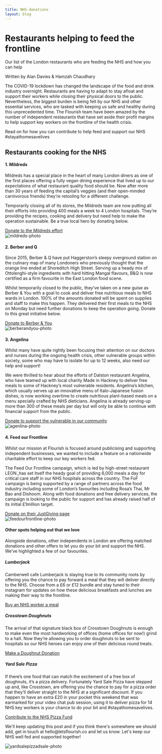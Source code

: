 ```yaml
---
title: NHS-donations
layout: blog
---
```


<div class="jumbotron jumbotron-fluid hero-image pb-2" >
  <div class="container">
    <h1 class="display-4">Restaurants helping to feed the frontline</h1>
    <p class="lead">Our list of the London restaurants who are feeding the NHS and how you can help</p>
    <p class="author">Written by Alan Davies & Hamzah Chaudhary</p>
  </div>
</div>
<div class="container">
	<div class="row">
	  <div class="col-md-12 ">
			<p>
				The COVID-19 lockdown has changed the landscape of the food and drink industry overnight. Restaurants are having to adapt to stay afloat and support their workers while closing their physical doors to the public. Nevertheless, the biggest burden is being felt by our NHS and other essential services, who are tasked with keeping us safe and healthy during this unprecedented time. The Flourish team have been amazed by the number of independent restaurants that have set aside their profit margins to help support key workers on the frontline of the health crisis.
			</p>
			<p>Read on for how you can contribute to help feed and support our NHS #stayathomesavelives</p>
	  </div>
	</div>
	<h2>Restaurants cooking for the NHS</h2>
	<div class="row mt-5">
		<div class="col-md-8">
			<div>
				<div>
					<h4>1. Mildreds</h4>
					<p>
						Mildreds has a special place in the heart of many London diners as one of the first places offering a fully vegan dining experience that lived up to our expectations of what restaurant quality food should be. Now after more than 30 years of feeding the capital’s veggies (and their open-minded carnivorous friends) they’re retooling for a different challenge.  
					</p>
					<p>  
						Temporarily closing all of its stores, the Mildreds team are now putting all their efforts into providing 400 meals a week to 4 London hospitals. They’re providing the recipes, cooking and delivery but need help to make the operation sustainable.  Be a true local hero by donating below.
					</p>
					<a href="https://www.gofundme.com/f/mildreds-for-nhs-staff-and-london-hospitals">Donate to the Mildreds effort</a>
				</div>
			</div>
		</div>	
		<div class="col-md-4">
			<img class="restaurant-img" src="https://res.cloudinary.com/flourish-market/image/upload/g_auto,f_auto,c_fill,ar_1:1,w_400/Mildreds_xijm0v.jpg" alt="mildreds-photo">
		</div>
	</div>
	<div class="row mt-5">
		<div class="col-md-8">
			<div>
				<div>
					<h4>2. Berber and Q</h4>
					<p>
						Since 2015, Berber & Q have put Haggerston’s sleepy overground station on the culinary map of many Londoners who previously thought that the orange line ended at Shoreditch High Street.  Serving up a heady mix of Ottolenghi-style ingredients with hard hitting Mangal flavours, B&Q is now certified as a firm favourite in the East London food scene.  
					</p>
					<p>
						Whilst temporarily closed to the public, they’ve taken on a new guise as Berber & You with a goal to cook and deliver free nutritious meals to NHS wards in London. 100% of the amounts donated will be spent on supplies and staff to make this happen.  They delivered their first meals to the NHS on Monday but need further donations to keep the operation going.  Donate to this great initiative below.
					</p>
					<a href="http://berberandyou.com/">Donate to Berber & You</a>
				</div>
			</div>
		</div>	
		<div class="col-md-4">
			<img class="restaurant-img" src="https://res.cloudinary.com/flourish-market/image/upload/g_auto,f_auto,c_fill,ar_1:1,w_400/Berber_and_Q_ox1yvi.jpg" alt="berberandyou-photo">
		</div>
	</div>
	<div class="row mt-5">
		<div class="col-md-8">
			<div>
				<div>
					<h4>3. Angelina</h4>
					<p>
						Whilst many have quite rightly been focusing their attention on our doctors and nurses during the ongoing health crisis, other vulnerable groups within society, some who may have to isolate for up to 12 weeks, also need our help and support! 
					</p>
					<p>
						We were thrilled to hear about the efforts of Dalston restaurant Angelina, who have teamed up with local charity Made in Hackney to deliver free meals to some of Hackney’s most vulnerable residents.  Angelina’s kitchen, which usually  serves up an innovative menu of Italo-Japanese fusion dishes, is now working overtime to create nutritious plant-based meals on a menu specially crafted by NHS dieticians.  Angelina is already serving-up more than 300 of these meals per day but will only be able to continue with financial support from the public.  
					</p>
					<a href="https://www.justgiving.com/crowdfunding/angelina-dalston">Donate to support the vulnerable in our community</a>
				</div>
			</div>
		</div>	
		<div class="col-md-4">
			<img class="restaurant-img" src="https://res.cloudinary.com/flourish-market/image/upload/g_auto,f_auto,c_fill,ar_1:1,w_400/Angelina_rgq6gk.jpg" alt="agenlina-photo">
		</div>
	</div>
	<div class="row mt-5">
		<div class="col-md-8">
			<div >
				<div>
					<h4>4. Feed our Frontline</h4>
					<p>
						Whilst our mission at Flourish is focused around publicising and supporting independent businesses, we wanted to include a feature on a nationwide charitable effort to keep our key workers fed.
					</p>
					<p>
						The Feed Our Frontline campaign, which is  led by high-street restaurant LEON.,has set itself the heady goal of providing 6,000 meals a day for critical care staff in our NHS hospitals across the country. The FoF campaign is being supported by a range of partners across the food industry including some of London’s favourites including Rosa’s Thai, Mr Bao and Dishoom.  Along with food donations and free delivery services, the campaign is looking to the public for support and has already raised half of its initial £1million target.
					</p>
					<a href="https://justgiving.com/crowdfunding/FeedNHS">Donate on their JustGiving page</a>
				</div>
			</div>
		</div>	
		<div class="col-md-4">
			<img class="restaurant-img" src="https://res.cloudinary.com/flourish-market/image/upload/g_auto,f_auto,c_fill,ar_1:1,w_400/Feed_Our_Frontline_k5ekrs.jpg" alt="feedourfrontline-photo">
		</div>
	</div>
	<div class="row mt-5">
		<div class="col-md-12">
			<h4>Other spots helping out that we love</h4>
			<p>
				Alongside donations, other independents in London are offering matched donations and other offers to let you do your bit and support the NHS. We’ve highlighted a few of our favourites.
			</p>
			<h5 class="mt-4">Lumberjack</h5>
			<p>
				Camberwell cafe Lumberjack is staying true to its community roots by offering you the chance to pay forward a meal that they will deliver directly to the NHS.  Choose from a £6 or £12 bundle and stay tuned to their instagram for updates on how these delicious breakfasts and lunches are making their way to the frontline. 
			</p>
			<a href="https://shop.wearelumberjack.co.uk/collections/buy-a-meal-for-an-nhs-worker">Buy an NHS worker a meal</a>
			<h5  class="mt-4">Crosstown Doughnuts</h5>
			<p>
				The arrival of that signature black box of Crosstown Doughnuts is enough to make even the most hardworking of offices (home offices for now!) grind to a halt. Now they’re allowing you to order doughnuts to be sent to hospitals so our NHS heroes can enjoy one of their delicious round treats.
			</p>
			<a href="https://www.crosstowndoughnuts.com/doughnut-donation/">Make a Doughnut Donation</a>
			<h5 class="mt-4">Yard Sale Pizza</h5>
			<p>
				If there’s one food that can match the excitement of a free box of doughnuts, it’s a pizza delivery. Fortunately Yard Sale Pizza have stepped up and, like Crosstown, are offering you the chance to pay for a pizza order that they’ll deliver straight to the NHS at a significant discount. If you happen to have an extra £20 in your pocket this weekend that was earmarked for your video chat pub session, using it to deliver pizza for 14 NHS key workers is your chance to do your bit and #stayathomesavelives.
			</p>
			<a href="https://yardsalepizza.com/merch/">Contribute to the NHS Pizza Fund</a>
		</div>
	</div>
	<div class="text-center mt-4">
		<p>We'll keep updating this post and if you think there's somewhere we should add, get in touch at hello@letsflourish.co and let us know. Let's keep our NHS well fed and supported together!</p>
		<img class="mb-4" src="https://res.cloudinary.com/flourish-market/image/upload/g_auto,f_auto,c_fill,ar_1:1,w_400/Yard_Sale_Pizza_bub2bq.jpg" alt="yardsalepizzadsale-photo">
	</div>
</div>

